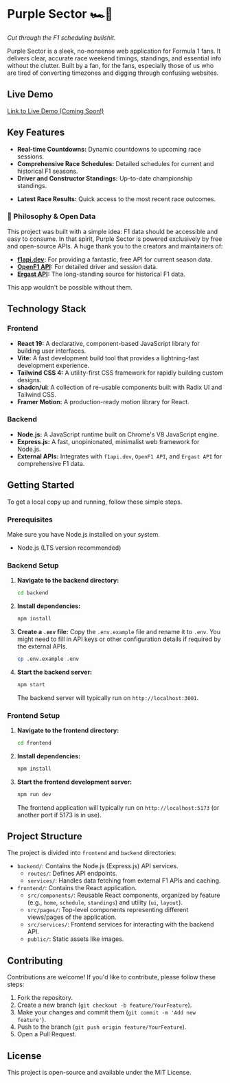 # Purple Sector 🏎️💨

*Cut through the F1 scheduling bullshit.*

Purple Sector is a sleek, no-nonsense web application for Formula 1 fans. It delivers clear, accurate race weekend timings, standings, and essential info without the clutter. Built by a fan, for the fans, especially those of us who are tired of converting timezones and digging through confusing websites.

## Live Demo

[Link to Live Demo (Coming Soon!)](#)

## Key Features

*   **Real-time Countdowns:** Dynamic countdowns to upcoming race sessions.
*   **Comprehensive Race Schedules:** Detailed schedules for current and historical F1 seasons.
*   **Driver and Constructor Standings:** Up-to-date championship standings.
<!-- *   **Circuit Information:** Details about various Formula 1 circuits. -->
*   **Latest Race Results:** Quick access to the most recent race outcomes.

### 💜 Philosophy & Open Data

This project was built with a simple idea: F1 data should be accessible and easy to consume. In that spirit, Purple Sector is powered exclusively by free and open-source APIs. A huge thank you to the creators and maintainers of:

-   **[f1api.dev](https://f1api.dev/):** For providing a fantastic, free API for current season data.
-   **[OpenF1 API](https://openf1.org/):** For detailed driver and session data.
-   **[Ergast API](http://ergast.com/mrd/):** The long-standing source for historical F1 data.

This app wouldn't be possible without them.

## Technology Stack

### Frontend
*   **React 19:** A declarative, component-based JavaScript library for building user interfaces.
*   **Vite:** A fast development build tool that provides a lightning-fast development experience.
*   **Tailwind CSS 4:** A utility-first CSS framework for rapidly building custom designs.
*   **shadcn/ui:** A collection of re-usable components built with Radix UI and Tailwind CSS.
*   **Framer Motion:** A production-ready motion library for React.

### Backend
*   **Node.js:** A JavaScript runtime built on Chrome's V8 JavaScript engine.
*   **Express.js:** A fast, unopinionated, minimalist web framework for Node.js.
*   **External APIs:** Integrates with `f1api.dev`, `OpenF1 API`, and `Ergast API` for comprehensive F1 data.

## Getting Started

To get a local copy up and running, follow these simple steps.

### Prerequisites

Make sure you have Node.js installed on your system.

*   Node.js (LTS version recommended)

### Backend Setup

1.  **Navigate to the backend directory:**
    ```bash
    cd backend
    ```
2.  **Install dependencies:**
    ```bash
    npm install
    ```
3.  **Create a `.env` file:**
    Copy the `.env.example` file and rename it to `.env`. You might need to fill in API keys or other configuration details if required by the external APIs.
    ```bash
    cp .env.example .env
    ```
4.  **Start the backend server:**
    ```bash
    npm start
    ```
    The backend server will typically run on `http://localhost:3001`.

### Frontend Setup

1.  **Navigate to the frontend directory:**
    ```bash
    cd frontend
    ```
2.  **Install dependencies:**
    ```bash
    npm install
    ```
3.  **Start the frontend development server:**
    ```bash
    npm run dev
    ```
    The frontend application will typically run on `http://localhost:5173` (or another port if 5173 is in use).

## Project Structure

The project is divided into `frontend` and `backend` directories:

*   `backend/`: Contains the Node.js (Express.js) API services.
    *   `routes/`: Defines API endpoints.
    *   `services/`: Handles data fetching from external F1 APIs and caching.
*   `frontend/`: Contains the React application.
    *   `src/components/`: Reusable React components, organized by feature (e.g., `home`, `schedule`, `standings`) and utility (`ui`, `layout`).
    *   `src/pages/`: Top-level components representing different views/pages of the application.
    *   `src/services/`: Frontend services for interacting with the backend API.
    *   `public/`: Static assets like images.

## Contributing

Contributions are welcome! If you'd like to contribute, please follow these steps:

1.  Fork the repository.
2.  Create a new branch (`git checkout -b feature/YourFeature`).
3.  Make your changes and commit them (`git commit -m 'Add new feature'`).
4.  Push to the branch (`git push origin feature/YourFeature`).
5.  Open a Pull Request.

## License

This project is open-source and available under the MIT License.